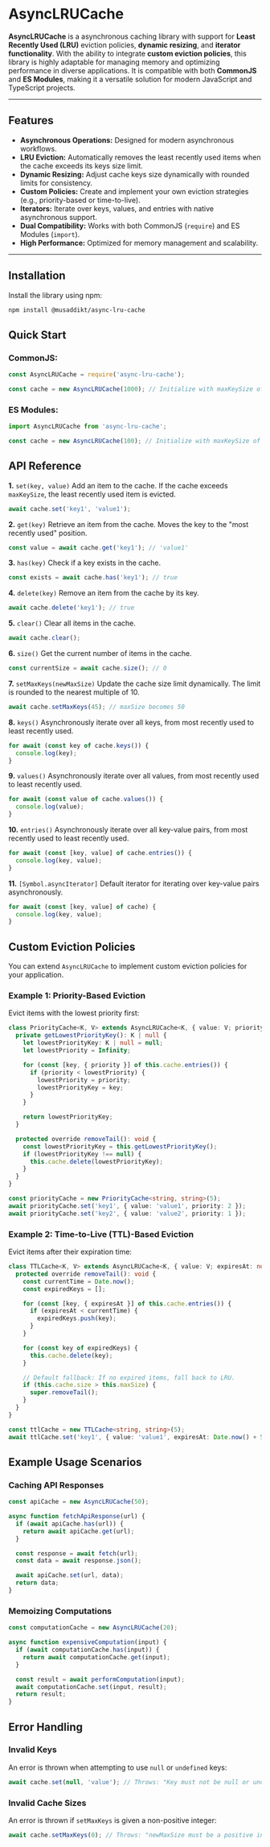 # AsyncLRUCache

**AsyncLRUCache** is a asynchronous caching library with support for **Least Recently Used (LRU)** eviction policies, **dynamic resizing**, and **iterator functionality**. With the ability to integrate **custom eviction policies**, this library is highly adaptable for managing memory and optimizing performance in diverse applications. It is compatible with both **CommonJS** and **ES Modules**, making it a versatile solution for modern JavaScript and TypeScript projects.

---

## Features
- **Asynchronous Operations:** Designed for modern asynchronous workflows.
- **LRU Eviction:** Automatically removes the least recently used items when the cache exceeds its keys size limit.
- **Dynamic Resizing:** Adjust cache keys size dynamically with rounded limits for consistency.
- **Custom Policies:** Create and implement your own eviction strategies (e.g., priority-based or time-to-live).
- **Iterators:** Iterate over keys, values, and entries with native asynchronous support.
- **Dual Compatibility:** Works with both CommonJS (`require`) and ES Modules (`import`).
- **High Performance:** Optimized for memory management and scalability.

---

## Installation

Install the library using npm:
```bash
npm install @musaddikt/async-lru-cache
```

## Quick Start

### CommonJS:
```js
const AsyncLRUCache = require('async-lru-cache');

const cache = new AsyncLRUCache(1000); // Initialize with maxKeySize of 1000
```

### ES Modules:
```js
import AsyncLRUCache from 'async-lru-cache';

const cache = new AsyncLRUCache(100); // Initialize with maxKeySize of 100
```


## API Reference

**1.** `set(key, value)`
Add an item to the cache. If the cache exceeds `maxKeySize`, the least recently used item is evicted.
```js
await cache.set('key1', 'value1');
```

**2.** `get(key)`
Retrieve an item from the cache. Moves the key to the "most recently used" position.
```js
const value = await cache.get('key1'); // 'value1'
```

**3.** `has(key)`
Check if a key exists in the cache.
```js
const exists = await cache.has('key1'); // true
```

**4.** `delete(key)`
Remove an item from the cache by its key.
```js
await cache.delete('key1'); // true
```

**5.** `clear()`
Clear all items in the cache.
```js
await cache.clear();
```

**6.** `size()`
Get the current number of items in the cache.
```js
const currentSize = await cache.size(); // 0
```

**7.** `setMaxKeys(newMaxSize)`
Update the cache size limit dynamically. The limit is rounded to the nearest multiple of 10.
```js
await cache.setMaxKeys(45); // maxSize becomes 50
```

**8.** `keys()`
Asynchronously iterate over all keys, from most recently used to least recently used.
```js
for await (const key of cache.keys()) {
  console.log(key);
}
```

**9.** `values()`
Asynchronously iterate over all values, from most recently used to least recently used.
```js
for await (const value of cache.values()) {
  console.log(value);
}
```

**10.** `entries()`
Asynchronously iterate over all key-value pairs, from most recently used to least recently used.
```js
for await (const [key, value] of cache.entries()) {
  console.log(key, value);
}
```

**11.** `[Symbol.asyncIterator]`
Default iterator for iterating over key-value pairs asynchronously.
```js
for await (const [key, value] of cache) {
  console.log(key, value);
}
```


## Custom Eviction Policies
You can extend `AsyncLRUCache` to implement custom eviction policies for your application.

### Example 1: Priority-Based Eviction
Evict items with the lowest priority first:
```ts
class PriorityCache<K, V> extends AsyncLRUCache<K, { value: V; priority: number }> {
  private getLowestPriorityKey(): K | null {
    let lowestPriorityKey: K | null = null;
    let lowestPriority = Infinity;

    for (const [key, { priority }] of this.cache.entries()) {
      if (priority < lowestPriority) {
        lowestPriority = priority;
        lowestPriorityKey = key;
      }
    }

    return lowestPriorityKey;
  }

  protected override removeTail(): void {
    const lowestPriorityKey = this.getLowestPriorityKey();
    if (lowestPriorityKey !== null) {
      this.cache.delete(lowestPriorityKey);
    }
  }
}

const priorityCache = new PriorityCache<string, string>(5);
await priorityCache.set('key1', { value: 'value1', priority: 2 });
await priorityCache.set('key2', { value: 'value2', priority: 1 });
```

### Example 2: Time-to-Live (TTL)-Based Eviction
Evict items after their expiration time:
```ts
class TTLCache<K, V> extends AsyncLRUCache<K, { value: V; expiresAt: number }> {
  protected override removeTail(): void {
    const currentTime = Date.now();
    const expiredKeys = [];

    for (const [key, { expiresAt }] of this.cache.entries()) {
      if (expiresAt < currentTime) {
        expiredKeys.push(key);
      }
    }

    for (const key of expiredKeys) {
      this.cache.delete(key);
    }

    // Default fallback: If no expired items, fall back to LRU.
    if (this.cache.size > this.maxSize) {
      super.removeTail();
    }
  }
}

const ttlCache = new TTLCache<string, string>(5);
await ttlCache.set('key1', { value: 'value1', expiresAt: Date.now() + 5000 });
```

## Example Usage Scenarios

### Caching API Responses
```js
const apiCache = new AsyncLRUCache(50);

async function fetchApiResponse(url) {
  if (await apiCache.has(url)) {
    return await apiCache.get(url);
  }

  const response = await fetch(url);
  const data = await response.json();

  await apiCache.set(url, data);
  return data;
}
```

### Memoizing Computations
```js
const computationCache = new AsyncLRUCache(20);

async function expensiveComputation(input) {
  if (await computationCache.has(input)) {
    return await computationCache.get(input);
  }

  const result = await performComputation(input);
  await computationCache.set(input, result);
  return result;
}
```

## Error Handling

### Invalid Keys
An error is thrown when attempting to use `null` or `undefined` keys:
```js
await cache.set(null, 'value'); // Throws: "Key must not be null or undefined"
```

### Invalid Cache Sizes
An error is thrown if `setMaxKeys` is given a non-positive integer:
```js
await cache.setMaxKeys(0); // Throws: "newMaxSize must be a positive integer greater than 0"
```

